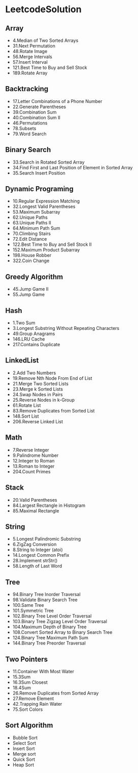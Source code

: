 # LeetcodeSolution

## Array
* 4.Median of Two Sorted Arrays
* 31.Next Permutation
* 48.Rotate Image
* 56.Merge Intervals
* 57.Insert Interval
* 121.Best Time to Buy and Sell Stock
* 189.Rotate Array

## Backtracking
* 17.Letter Combinations of a Phone Number
* 22.Generate Parentheses
* 39.Combination Sum
* 40.Combination Sum II
* 46.Permutations
* 78.Subsets
* 79.Word Search

## Binary Search
* 33.Search in Rotated Sorted Array
* 34.Find First and Last Position of Element in Sorted Array
* 35.Search Insert Position

## Dynamic Programing
* 10.Regular Expression Matching
* 32.Longest Valid Parentheses
* 53.Maximum Subarray
* 62.Unique Paths
* 63.Unique Paths II
* 64.Minimum Path Sum
* 70.Climbing Stairs
* 72.Edit Distance
* 122.Best Time to Buy and Sell Stock II
* 152.Maximum Product Subarray
* 198.House Robber
* 322.Coin Change

## Greedy Algorithm
* 45.Jump Game II
* 55.Jump Game

## Hash
* 1.Two Sum
* 3.Longest Substring Without Repeating Characters
* 49.Group Anagrams
* 146.LRU Cache
* 217.Contains Duplicate

## LinkedList
* 2.Add Two Numbers
* 19.Remove Nth Node From End of List
* 21.Merge Two Sorted Lists
* 23.Merge k Sorted Lists
* 24.Swap Nodes in Pairs
* 25.Reverse Nodes in k-Group
* 61.Rotate List
* 83.Remove Duplicates from Sorted List
* 148.Sort List
* 206.Reverse Linked List

## Math
* 7.Reverse Integer
* 9.Palindrome Number
* 12.Integer to Roman
* 13.Roman to Integer
* 204.Count Primes

## Stack
* 20.Valid Parentheses
* 84.Largest Rectangle in Histogram
* 85.Maximal Rectangle

## String
* 5.Longest Palindromic Substring
* 6.ZigZag Conversion
* 8.String to Integer (atoi)
* 14.Longest Common Prefix
* 28.Implement strStr()
* 58.Length of Last Word

## Tree
* 94.Binary Tree Inorder Traversal
* 98.Validate Binary Search Tree
* 100.Same Tree
* 101.Symmetric Tree
* 102.Binary Tree Level Order Traversal
* 103.Binary Tree Zigzag Level Order Traversal
* 104.Maximum Depth of Binary Tree
* 108.Convert Sorted Array to Binary Search Tree
* 124.Binary Tree Maximum Path Sum
* 144.Binary Tree Preorder Traversal

## Two Pointers
* 11.Container With Most Water
* 15.3Sum
* 16.3Sum Closest
* 18.4Sum
* 26.Remove Duplicates from Sorted Array
* 27.Remove Element
* 42.Trapping Rain Water
* 75.Sort Colors

## Sort Algorithm
* Bubble Sort
* Select Sort
* Insert Sort
* Merge sort
* Quick Sort
* Heap Sort
